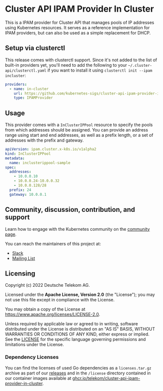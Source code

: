 # Cluster API IPAM Provider In Cluster

This is a IPAM provider for Cluster API that manages pools of IP addresses using Kubernetes resources. It serves as a reference implementation for IPAM providers, but can also be used as a simple replacement for DHCP.

## Setup via clusterctl

This release comes with clusterctl support. Since it's not added to the list of built-in providers yet, you'll need to add the following to your `~/.cluster-api/clusterctl.yaml` if you want to install it using `clusterctl init --ipam incluster`:

```yaml
providers:
  - name: in-cluster
    url: https://github.com/kubernetes-sigs/cluster-api-ipam-provider-in-cluster/releases/latest/ipam-components.yaml
    type: IPAMProvider
```

## Usage

This provider comes with a `InClusterIPPool` resource to specify the pools from which addresses should be assigned. You can provide an address range using start and end addresses, as well as a prefix length, or a set of addresses with the prefix and gateway.

```yaml
apiVersion: ipam.cluster.x-k8s.io/v1alpha2
kind: InClusterIPPool
metadata:
  name: inclusterippool-sample
spec:
  addresses:
    - 10.0.0.10
    - 10.0.0.24-10.0.0.32
    - 10.0.0.128/28
  prefix: 24
  gateway: 10.0.0.1
```

## Community, discussion, contribution, and support

Learn how to engage with the Kubernetes community on the [community page](http://kubernetes.io/community/).

You can reach the maintainers of this project at:

- [Slack](https://slack.k8s.io/)
- [Mailing List](https://groups.google.com/a/kubernetes.io/g/dev)

## Licensing

Copyright (c) 2022 Deutsche Telekom AG.

Licensed under the **Apache License, Version 2.0** (the "License"); you may not use this file except in compliance with the License.

You may obtain a copy of the License at https://www.apache.org/licenses/LICENSE-2.0.

Unless required by applicable law or agreed to in writing, software distributed under the License is distributed on an "AS IS" BASIS, WITHOUT WARRANTIES OR CONDITIONS OF ANY KIND, either express or implied. See the [LICENSE](./LICENSE) for the specific language governing permissions and limitations under the License.

### Dependency Licenses

You can find the licenses of used Go dependencies as a `licenses.tar.gz` archive as part of our [releases](https://github.com/kubernetes-sigs/cluster-api-ipam-provider-in-cluster/releases) and in the `/license` directory contained in our container images available at [ghcr.io/telekom/cluster-api-ipam-provider-in-cluster](https://ghcr.io/telekom/cluster-api-ipam-provider-in-cluster).
